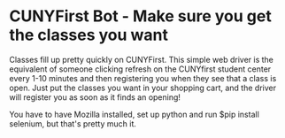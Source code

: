 # CUNYFirst Bot - Make sure you get the classes you want

Classes fill up pretty quickly on CUNYFirst. This simple web driver is the equivalent of someone clicking refresh on the CUNYfirst student center every 1-10 minutes and then registering you when they see that a class is open. Just put the classes you want in your shopping cart, and the driver will register you as soon as it finds an opening!

You have to have Mozilla installed, set up python and run $pip install selenium, but that's pretty much it.
